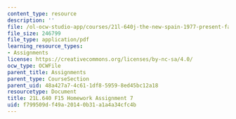 ```yaml
---
content_type: resource
description: ''
file: /ol-ocw-studio-app/courses/21l-640j-the-new-spain-1977-present-fall-2015/f799509df49a20140b31a1a4a34cfc4b_MIT21L_640JF15_HW_ses7.pdf
file_size: 246799
file_type: application/pdf
learning_resource_types:
- Assignments
license: https://creativecommons.org/licenses/by-nc-sa/4.0/
ocw_type: OCWFile
parent_title: Assignments
parent_type: CourseSection
parent_uid: 48a427a7-4c61-1df8-5959-8ed45bc12a18
resourcetype: Document
title: 21L.640 F15 Homework Assignment 7
uid: f799509d-f49a-2014-0b31-a1a4a34cfc4b
---
```


